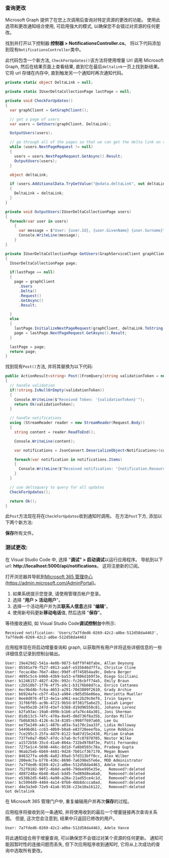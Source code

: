 <!-- markdownlint-disable MD002 MD041 -->

### <a name="query-for-changes"></a>查询更改

Microsoft Graph 提供了在您上次调用后查询对特定资源的更改的功能。 使用此选项和更改通知结合使用, 可启用强大的模式, 以确保您不会错过对资源的任何更改。

找到并打开以下控制器:**控制器 > NotificationsController.cs**。
将以下代码添加到现有`NotificationsController`类中。

此代码包含一个新方法, `CheckForUpdates()`该方法将使用增量 Url 调用 Microsoft Graph, 然后在结果页面上查看结果, 直到它在最后`deltalink`一页上找到新结果。 它将 url 存储在内存中, 直到触发另一个通知时再次通知代码。

```csharp
private static object DeltaLink = null;

private static IUserDeltaCollectionPage lastPage = null;

private void CheckForUpdates()
{
  var graphClient = GetGraphClient();

  // get a page of users
  var users = GetUsers(graphClient, DeltaLink);

  OutputUsers(users);

  // go through all of the pages so that we can get the delta link on the last page.
  while (users.NextPageRequest != null)
  {
    users = users.NextPageRequest.GetAsync().Result;
    OutputUsers(users);
  }

  object deltaLink;

  if (users.AdditionalData.TryGetValue("@odata.deltaLink", out deltaLink))
  {
    DeltaLink = deltaLink;
  }
}

private void OutputUsers(IUserDeltaCollectionPage users)
{
  foreach(var user in users)
    {
      var message = $"User: {user.Id}, {user.GivenName} {user.Surname}";
      Console.WriteLine(message);
    }
}

private IUserDeltaCollectionPage GetUsers(GraphServiceClient graphClient, object deltaLink)
{
  IUserDeltaCollectionPage page;

  if(lastPage == null)
  {
    page = graphClient
      .Users
      .Delta()
      .Request()
      .GetAsync()
      .Result;

  }
  else
  {
    lastPage.InitializeNextPageRequest(graphClient, deltaLink.ToString());
    page = lastPage.NextPageRequest.GetAsync().Result;
  }

  lastPage = page;
  return page;
}
```

找到现有`Post()`方法, 并将其替换为以下代码:

```csharp
public ActionResult<string> Post([FromQuery]string validationToken = null)
{
  // handle validation
  if(!string.IsNullOrEmpty(validationToken))
  {
    Console.WriteLine($"Received Token: '{validationToken}'");
    return Ok(validationToken);
  }

  // handle notifications
  using (StreamReader reader = new StreamReader(Request.Body))
  {
    string content = reader.ReadToEnd();

    Console.WriteLine(content);

    var notifications = JsonConvert.DeserializeObject<Notifications>(content);

    foreach(var notification in notifications.Items)
    {
      Console.WriteLine($"Received notification: '{notification.Resource}', {notification.ResourceData?.Id}");
    }
  }

  // use deltaquery to query for all updates
  CheckForUpdates();

  return Ok();
}
```

此`Post`方法现在将在`CheckForUpdates`收到通知时调用。 在方法`Post`下方, 添加以下两个新方法:

**保存**所有文件。

### <a name="test-your-changes"></a>测试更改:

在 Visual Studio Code 中, 选择 "**调试" > 启动调试**以运行应用程序。
导航到以下 url: **http://localhost:5000/api/notifications**。 这将注册新的订阅。

打开浏览器并导航到[Microsoft 365 管理中心 (https://admin.microsoft.com/AdminPortal)](https://admin.microsoft.com/AdminPortal)。

1. 如果系统提示您登录, 请使用管理员帐户登录。
1. 选择 "**用户 > 活动用户**"。 
1. 选择一个活动用户并为其**联系人信息**选择 "**编辑**"。 
1. 使用新号码更新**移动电话**值, 然后选择 "**保存**"。

等待接收通知, 如 Visual Studio Code**调试控制台**中所示:

```shell
Received notification: 'Users/7a7fded6-0269-42c2-a0be-512d58da4463', 7a7fded6-0269-42c2-a0be-512d58da4463
```

应用程序现在将启动增量查询和 graph, 以获取所有用户并将这些详细信息的一些详细信息记录到控制台输出。

```shell
User: 19e429d2-541a-4e0b-9873-6dff9f48fabe, Allan Deyoung
User: 05501e79-f527-4913-aabf-e535646d7ffa, Christie Cline
User: fecac4be-76e7-48ec-99df-df745854aa9c, Debra Berger
User: 4095c5c4-b960-43b9-ba53-ef806d169f3e, Diego Siciliani
User: b1246157-482f-420c-992c-fc26cbff74a5, Emily Braun
User: c2b510b7-1f76-4f75-a9c1-b3176b68d7ca, Enrico Cattaneo
User: 6ec9bd4b-fc6a-4653-a291-70d3809f2610, Grady Archie
User: b6924afe-cb7f-45a3-a904-c9d5d56e06ea, Henrietta Mueller
User: 0ee8d076-4f13-4e1a-a961-eac2b29c0ef6, Irvin Sayers
User: 31f66f05-ac9b-4723-9b5d-8f381f5a6e25, Isaiah Langer
User: 7ee95e20-247d-43ef-b368-d19d96550c81, Johanna Lorenz
User: b2fa93ac-19a0-499b-b1b6-afa76c44a301, Joni Sherman
User: 01db13c5-74fc-470a-8e45-d6d736f8a35b, Jordan Miller
User: fb0b8363-4126-4c34-8185-c998ff697a60, Lee Gu
User: ee75e249-a4c1-487b-a03a-5a170c2aa33f, Lidia Holloway
User: 5449bd61-cc63-40b9-b0a8-e83720eeefba, Lynne Robbins
User: 7ce295c3-25fa-4d79-8122-9a87d15e2438, Miriam Graham
User: 737fe0a7-0b67-47dc-b7a6-9cfc07870705, Nestor Wilke
User: a1572b58-35cd-41a0-804a-732bd978df3e, Patti Fernandez
User: 7275e1c4-5698-446c-8d1d-fa8b0503c78a, Pradeep Gupta
User: 96ab25eb-6b69-4481-9d28-7b01cf367170, Megan Bowen
User: 846327fa-e6d6-4a82-89ad-5fd313bff0cc, Alex Wilber
User: 200e4c7a-b778-436c-8690-7a6398e5fe6e, MOD Administrator
User: 7a7fded6-0269-42c2-a0be-512d58da4463, Adele Vance
User: 752f0102-90f2-4b8d-ae98-79dee995e35e,   Removed?:deleted
User: 4887248a-6b48-4ba5-bdd5-fed89d8ea6a0,   Removed?:deleted
User: e538b2d5-6481-4a90-a20a-21ad55ce4c1d,   Removed?:deleted
User: bc5994d9-4404-4a14-8fb0-46b8dccca0ad,   Removed?:deleted
User: d4e3a3e0-72e9-41a6-9538-c23e10a16122,   Removed?:deleted
Got deltalink
```

在 Microsoft 365 管理门户中, 重复编辑用户并再次**保存**的过程。

应用程序将接收到另一条通知, 并将使用收到的最后一个增量链接再次查询关系图。 但是, 这次您会注意到, 结果中只返回已修改的用户。

```shell
User: 7a7fded6-0269-42c2-a0be-512d58da4463, Adele Vance
```

将此通知组合用于增量查询, 可以确保您不会错过对某个资源的任何更新。 通知可能因暂时性的连接问题而丢失, 但下次应用程序收到通知时, 它将从上次成功的查询中选取所有更改。
